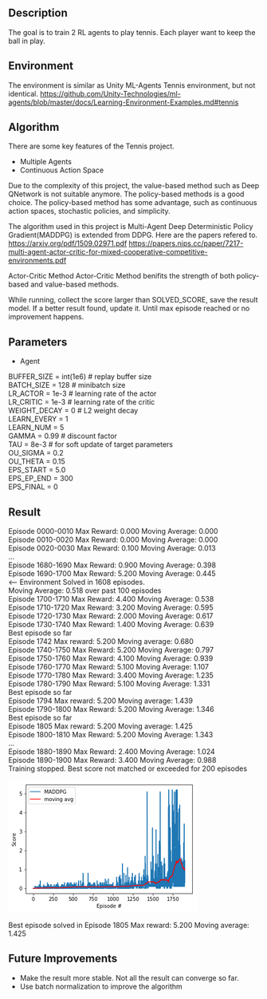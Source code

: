 
[image1]: ./result.png "ResultPlot"

## Description
The goal is to train 2 RL agents to play tennis. Each player want to keep the ball in play.

## Environment
The environment is similar as Unity ML-Agents Tennis environment, but not identical. https://github.com/Unity-Technologies/ml-agents/blob/master/docs/Learning-Environment-Examples.md#tennis

## Algorithm
There are some key features of the Tennis project.
- Multiple Agents
- Continuous Action Space

Due to the complexity of this project, the value-based method such as Deep QNetwork is not suitable anymore. The policy-based methods is a good choice. The policy-based method has some advantage, such as continuous action spaces, stochastic policies, and simplicity. 

The algorithm used in this project is Multi-Agent Deep Deterministic Policy Gradient(MADDPG) is extended from DDPG. Here are the papers refered to.
https://arxiv.org/pdf/1509.02971.pdf
https://papers.nips.cc/paper/7217-multi-agent-actor-critic-for-mixed-cooperative-competitive-environments.pdf

Actor-Critic Method
Actor-Critic Method benifits the strength of both policy-based and value-based methods.

While running, collect the score larger than SOLVED_SCORE, save the result model. If a better result found, update it. Until max episode reached or no improvement happens.

## Parameters

- Agent

BUFFER_SIZE = int(1e6)  # replay buffer size <br>
BATCH_SIZE = 128        # minibatch size <br>
LR_ACTOR = 1e-3         # learning rate of the actor <br>
LR_CRITIC = 1e-3        # learning rate of the critic<br>
WEIGHT_DECAY = 0   # L2 weight decay<br>
LEARN_EVERY = 1<br>
LEARN_NUM = 5<br>
GAMMA = 0.99            # discount factor<br>
TAU = 8e-3              # for soft update of target parameters<br>
OU_SIGMA = 0.2<br>
OU_THETA = 0.15<br>
EPS_START = 5.0<br>
EPS_EP_END = 300<br>
EPS_FINAL = 0<br>

## Result

Episode 0000-0010	 Max Reward: 0.000	 Moving Average: 0.000 <br>
Episode 0010-0020	 Max Reward: 0.000	 Moving Average: 0.000 <br>
Episode 0020-0030	 Max Reward: 0.100	 Moving Average: 0.013 <br>
... <br>
Episode 1680-1690	 Max Reward: 0.900	 Moving Average: 0.398 <br>
Episode 1690-1700	 Max Reward: 5.200	 Moving Average: 0.445 <br>
<-- Environment Solved in 1608 episodes.  <br>
 Moving Average: 0.518 over past 100 episodes <br>
Episode 1700-1710	 Max Reward: 4.400	 Moving Average: 0.538 <br>
Episode 1710-1720	 Max Reward: 3.200	 Moving Average: 0.595 <br>
Episode 1720-1730	 Max Reward: 2.000	 Moving Average: 0.617 <br>
Episode 1730-1740	 Max Reward: 1.400	 Moving Average: 0.639 <br>
Best episode so far <br>
 Episode 1742	 Max reward: 5.200 	 Moving average: 0.680 <br>
Episode 1740-1750	 Max Reward: 5.200	 Moving Average: 0.797 <br>
Episode 1750-1760	 Max Reward: 4.100	 Moving Average: 0.939 <br>
Episode 1760-1770	 Max Reward: 5.100	 Moving Average: 1.107 <br>
Episode 1770-1780	 Max Reward: 3.400	 Moving Average: 1.235 <br>
Episode 1780-1790	 Max Reward: 5.100	 Moving Average: 1.331 <br>
Best episode so far <br>
 Episode 1794	 Max reward: 5.200 	 Moving average: 1.439 <br>
Episode 1790-1800	 Max Reward: 5.200	 Moving Average: 1.346 <br>
Best episode so far <br>
 Episode 1805	 Max reward: 5.200 	 Moving average: 1.425 <br>
Episode 1800-1810	 Max Reward: 5.200	 Moving Average: 1.343 <br>
... <br>
Episode 1880-1890	 Max Reward: 2.400	 Moving Average: 1.024 <br>
Episode 1890-1900	 Max Reward: 3.400	 Moving Average: 0.988 <br>
Training stopped. Best score not matched or exceeded for 200 episodes <br>

![ResultPlot][image1]

Best episode solved in Episode 1805	 Max reward: 5.200 	 Moving average: 1.425

## Future Improvements

- Make the result more stable. Not all the result can converge so far.
- Use batch normalization to improve the algorithm